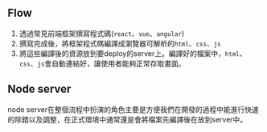 
## Flow

1. 透過常見前端框架撰寫程式碼(`react`、`vue`、`angular`)
2. 撰寫完成後，將框架程式碼編譯成瀏覽器可解析的`html`、`css`、`js`
3.  將這些編譯後的資源放到要deploy的server上。編譯好的檔案中，`html`、`css`、`js`會自動連結好，讓使用者能夠正常存取畫面。

## Node server

node server在整個流程中扮演的角色主要是方便我們在開發的過程中能進行快速的除錯以及調整，在正式環境中通常還是會將檔案先編譯後在放到server中。